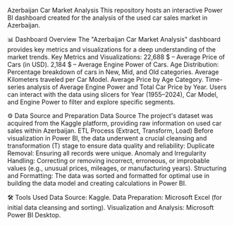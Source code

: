 Azerbaijan Car Market Analysis
This repository hosts an interactive Power BI dashboard created for the analysis of the used car sales market in Azerbaijan.

📊 Dashboard Overview
The "Azerbaijan Car Market Analysis" dashboard provides key metrics and visualizations for a deep understanding of the market trends.
Key Metrics and Visualizations:
22,688 $ – Average Price of Cars (in USD).
2,184 $ – Average Engine Power of Cars.
Age Distribution: Percentage breakdown of cars in New, Mid, and Old categories.
Average Kilometers traveled per Car Model.
Average Price by Age Category.
Time-series analysis of Average Engine Power and Total Car Price by Year.
Users can interact with the data using slicers for Year (1955–2024), Car Model, and Engine Power to filter and explore specific segments.

⚙️ Data Source and Preparation
Data Source
The project's dataset was acquired from the Kaggle platform, providing raw information on used car sales within Azerbaijan.
ETL Process (Extract, Transform, Load)
Before visualization in Power BI, the data underwent a crucial cleansing and transformation (T) stage to ensure data quality and reliability:
Duplicate Removal: Ensuring all records were unique.
Anomaly and Irregularity Handling: Correcting or removing incorrect, erroneous, or improbable values (e.g., unusual prices, mileages, or manufacturing years).
Structuring and Formatting: The data was sorted and formatted for optimal use in building the data model and creating calculations in Power BI.

🛠️ Tools Used
Data Source: Kaggle.
Data Preparation: Microsoft Excel (for initial data cleansing and sorting).
Visualization and Analysis: Microsoft Power BI Desktop.
